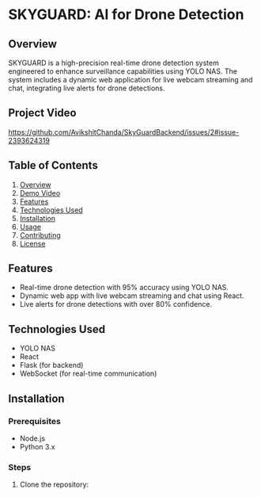 # SKYGUARD: AI for Drone Detection

## Overview
SKYGUARD is a high-precision real-time drone detection system engineered to enhance surveillance capabilities using YOLO NAS. The system includes a dynamic web application for live webcam streaming and chat, integrating live alerts for drone detections.

## Project Video
https://github.com/AvikshitChanda/SkyGuardBackend/issues/2#issue-2393624319

## Table of Contents
1. [Overview](#overview)
2. [Demo Video](#demo-video)
3. [Features](#features)
4. [Technologies Used](#technologies-used)
5. [Installation](#installation)
6. [Usage](#usage)
7. [Contributing](#contributing)
8. [License](#license)

## Features
- Real-time drone detection with 95% accuracy using YOLO NAS.
- Dynamic web app with live webcam streaming and chat using React.
- Live alerts for drone detections with over 80% confidence.

## Technologies Used
- YOLO NAS
- React
- Flask (for backend)
- WebSocket (for real-time communication)

## Installation
### Prerequisites
- Node.js
- Python 3.x

### Steps
1. Clone the repository:
